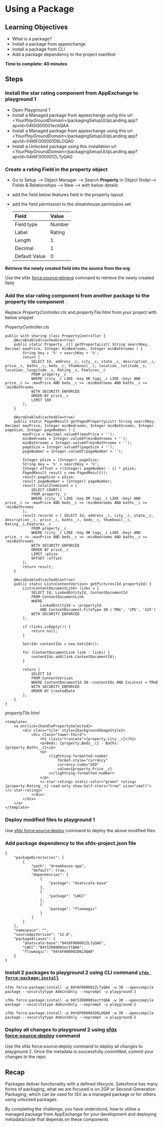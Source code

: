 # Using a Package

## **Learning Objectives**

* What is a package?
* Install a package from appexchange
* Install a package from CLI
* Add a package dependency to the project manifest

**Time to complete: 40 minutes**

## **Steps**

### **Install the star rating component from AppExchange to playground 1**

* Open Playground 1
* Install a Managed package from appexchange using this url &lt;_YourPlayGroundDomain_&gt;/packagingSetupUI/ipLanding.app?apvId=04t5I000001ecttQAA
* Install a Managed package from appexchange using this url &lt;_YourPlayGroundDomain_&gt;/packagingSetupUI/ipLanding.app?apvId=04t6F000001D6LOQA0
* Install a Unlocked package using this installation url &lt;_YourPlayGroundDomain_&gt;/packagingSetupUI/ipLanding.app?apvId=04t6F000001ZL7yQAG

### **Create a rating Field in the property object**

* Go to Setup --&gt; Object Manager --&gt; Search **Property** in Object finder--&gt; Fields & Relationships --&gt; New --&gt; with below details
* add the field below features field in the property layout
* add the field permission to the dreamhouse permission set

  | Field | Value |
  | :--- | :--- |
  | Field type | Number |
  | Label | Rating |
  | Length | 1 |
  | Decimal | 1 |
  | Default Value | 0 |

**Retrieve the newly created field into the source from the org**

Use the sfdx [force:source:retrieve](https://developer.salesforce.com/docs/atlas.en-us.sfdx_cli_reference.meta/sfdx_cli_reference/cli_reference_force_source.htm#cli_reference_retrieve) command to retrieve the newly created field

### **Add the star rating component from another package to the property tile component**

Replace _PropertyController.cls_ and _propertyTile.html_ from your project with below snippet

_PropertyController.cls_

```text
public with sharing class PropertyController {
    @AuraEnabled(cacheable=true)
    public static Property__c[] getPropertyList( String searchKey, Decimal maxPrice, Integer minBedrooms, Integer minBathrooms ) {
        String key = '%' + searchKey + '%';
        return [
            SELECT Id, address__c, city__c, state__c, description__c, price__c, baths__c, beds__c, thumbnail__c, location__latitude__s, location__longitude__s, Rating__c, Features__c
            FROM property__c
            WHERE (city__c LIKE :key OR tags__c LIKE :key) AND price__c <= :maxPrice AND beds__c >= :minBedrooms AND baths__c >= :minBathrooms
            WITH SECURITY_ENFORCED
            ORDER BY price__c
            LIMIT 100
        ];
    }

    @AuraEnabled(cacheable=true)
    public static PagedResult getPagedPropertyList( String searchKey, Decimal maxPrice, Integer minBedrooms, Integer minBathrooms, Integer pageSize, Integer pageNumber ) {
        maxPrice = Decimal.valueOf(maxPrice + '');
        minBedrooms = Integer.valueOf(minBedrooms + '');
        minBathrooms = Integer.valueOf(minBathrooms + '');
        pageSize = Integer.valueOf(pageSize + '');
        pageNumber = Integer.valueOf(pageNumber + '');

        Integer pSize = (Integer) pageSize;
        String key = '%' + searchKey + '%';
        Integer offset = ((Integer) pageNumber - 1) * pSize;
        PagedResult result = new PagedResult();
        result.pageSize = pSize;
        result.pageNumber = (Integer) pageNumber;
        result.totalItemCount = [
            SELECT COUNT()
            FROM property__c
            WHERE (city__c LIKE :key OR tags__c LIKE :key) AND price__c <= :maxPrice AND beds__c >= :minBedrooms AND baths__c >= :minBathrooms
        ];
        result.records = [ SELECT Id, address__c, city__c, state__c, description__c, price__c, baths__c, beds__c, thumbnail__c, Rating__c,Features__c
            FROM property__c
            WHERE (city__c LIKE :key OR tags__c LIKE :key) AND price__c <= :maxPrice AND beds__c >= :minBedrooms AND baths__c >= :minBathrooms
            WITH SECURITY_ENFORCED
            ORDER BY price__c
            LIMIT :pSize
            OFFSET :offset
        ];
        return result;
    }

    @AuraEnabled(cacheable=true)
    public static List<ContentVersion> getPictures(Id propertyId) {
        List<ContentDocumentLink> links = [
            SELECT Id, LinkedEntityId, ContentDocumentId
            FROM ContentDocumentLink
            WHERE
                LinkedEntityId = :propertyId
                AND ContentDocument.FileType IN ('PNG', 'JPG', 'GIF')
            WITH SECURITY_ENFORCED
        ];

        if (links.isEmpty()) {
            return null;
        }

        Set<Id> contentIds = new Set<Id>();

        for (ContentDocumentLink link : links) {
            contentIds.add(link.ContentDocumentId);
        }

        return [
            SELECT Id
            FROM ContentVersion
            WHERE ContentDocumentId IN :contentIds AND IsLatest = TRUE
            WITH SECURITY_ENFORCED
            ORDER BY CreatedDate
        ];
    }
}
```

_propertyTile.html_

```text
<template>
    <a onclick={handlePropertySelected}>
        <div class="tile" style={backgroundImageStyle}>
            <div class="lower-third">
                <h1 class="truncate">{property.City__c}</h1>
                <p>Beds: {property.Beds__c} - Baths: {property.Baths__c}</p>
                <p>
                    <lightning-formatted-number
                        format-style="currency"
                        currency-code="USD"
                        value={property.Price__c}
                    ></lightning-formatted-number>
                </p>
                <c-star-ratings static-color="green" rating={property.Rating__c} read-only show-half-stars="true" size="small"></c-star-ratings>
            </div>
        </div>
    </a>
</template>
```

### **Deploy modified files to playground 1**

Use [sfdx force:source:deploy](https://developer.salesforce.com/docs/atlas.en-us.sfdx_cli_reference.meta/sfdx_cli_reference/cli_reference_force_source.htm#cli_reference_deploy) command to deploy the above modified files

### **Add package dependency to the sfdx-project.json file**

```text
{
    "packageDirectories": [
        {
            "path": "dreamhouse-app",
            "default": true,
            "dependencies": [
                {
                    "package": "dxatscale-base"
                },
                {
                    "package": "LWCC"
                },
                {
                    "package": "flowmagic"
                }
            ]
        }
    ],
    "namespace": "",
    "sourceApiVersion": "52.0",
    "packageAliases": {
        "dxatscale-base":"04t6F000001ZL7yQAG",
        "LWCC":"04t5I000001ecttQAA",
        "flowmagic": "04t6F000001D6LOQA0"
    }
}
```

### Install 2 packages to playground 2 using CLI command [`sfdx force:package:install`](https://developer.salesforce.com/docs/atlas.en-us.sfdx_cli_reference.meta/sfdx_cli_reference/cli_reference_force_package.htm#cli_reference_version_list)

```text
sfdx force:package:install -p 04t6F000001ZL7yQAG -w 30 --apexcompile package --securitytype AdminsOnly --noprompt -u playground-2

sfdx force:package:install -p 04t5I000001ecttQAA -w 30 --apexcompile package --securitytype AdminsOnly --noprompt -u playground-2

sfdx force:package:install -p 04t6F000001D6LOQA0 -w 30 --apexcompile package --securitytype AdminsOnly --noprompt -u playground-2
```

### Deploy all changes to playground 2 using [sfdx force:source:deploy](https://developer.salesforce.com/docs/atlas.en-us.sfdx_cli_reference.meta/sfdx_cli_reference/cli_reference_force_source.htm#cli_reference_deploy)  command

Use the sfdx force:source:deploy command to deploy all changes to playground 2. Once the metadata is successfully committed, commit your changes to the repo.

## **Recap**

Packages deliver functionality with a defined lifecycle. Salesforce has many forms of packaging, what we are focused is on 2GP or Second-Generation Packaging, which can be used for ISV as a managed package or for others using unlocked packages.

By completing the challenge, you have understood, how to utilise a managed package from AppExchange for your development and deploying metadata/code that depends on these components

